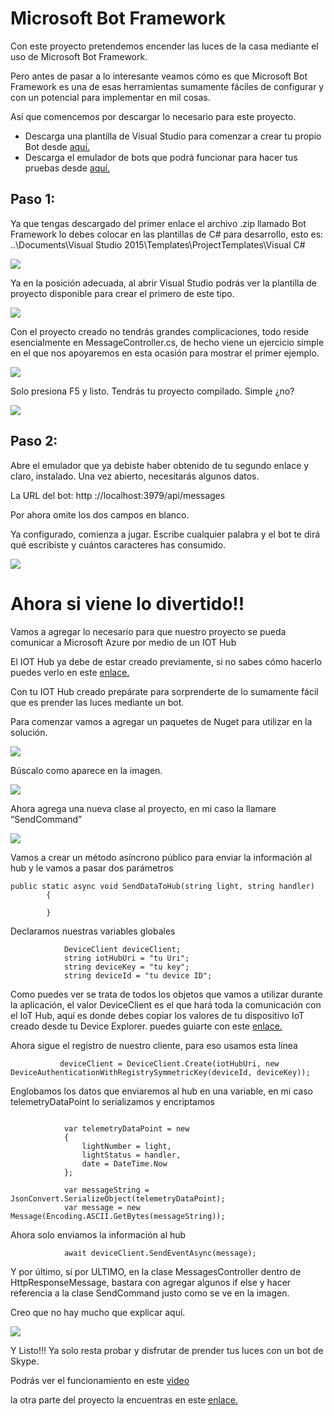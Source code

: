 #  Microsoft Bot Framework
Con este proyecto pretendemos encender las luces de la casa mediante el uso de Microsoft Bot Framework.

Pero antes de pasar a lo interesante veamos cómo es que  Microsoft Bot Framework es una de esas herramientas sumamente fáciles de configurar y con un potencial para implementar en mil cosas. 

Así que comencemos por descargar lo necesario para este proyecto.

* Descarga una plantilla de Visual Studio para comenzar a crear tu propio Bot desde [aquí.](http://aka.ms/bf-bc-vstemplate)
* Descarga el emulador de bots que podrá funcionar para hacer tus pruebas desde [aquí.](https://github.com/Microsoft/BotFramework-Emulator#download
)


## Paso 1:
Ya que tengas descargado del primer enlace el archivo .zip llamado Bot Framework lo debes colocar en las plantillas de C# para desarrollo, esto es: ..\Documents\Visual Studio 2015\Templates\ProjectTemplates\Visual C#

<img src="Imagenes/Bot-templates.jpg"/>

Ya en la posición adecuada, al abrir Visual Studio podrás ver la plantilla de proyecto disponible para crear el primero de este tipo.

<img src="Imagenes/BotTemplate2.jpg"/>

Con el proyecto creado no tendrás grandes complicaciones, todo reside esencialmente en MessageController.cs, de hecho viene un ejercicio simple en el que nos apoyaremos en esta ocasión para mostrar el primer ejemplo.

<img src="Imagenes/visual.png"/>

Solo presiona F5 y listo. Tendrás tu proyecto compilado. Simple ¿no?

<img src="Imagenes/bot.png"/>

## Paso 2:
Abre el emulador que ya debiste haber obtenido de tu segundo enlace y claro, instalado. Una vez abierto, necesitarás algunos datos.

La URL del bot: http ://localhost:3979/api/messages

Por ahora omite los dos campos en blanco.

Ya configurado, comienza a jugar. Escribe cualquier palabra y el bot te dirá qué escribiste y cuántos caracteres has consumido.

<img src="Imagenes/hello.png"/>


# Ahora si viene lo divertido!!
Vamos a agregar lo necesario para que nuestro proyecto se pueda comunicar a Microsoft Azure por medio de un IOT Hub

El IOT Hub ya debe de estar creado previamente, si no sabes cómo hacerlo puedes verlo en este [enlace.](https://github.com/aminespinoza/Ejercicio-Comunicacion-Raspberry-Pi-con-IoT-Hub)

Con tu IOT Hub creado prepárate para sorprenderte de lo sumamente fácil que es prender las luces mediante un bot.

Para comenzar vamos a agregar un paquetes de Nuget para utilizar en la solución.

<img src="Imagenes/Img14.jpg">

Búscalo como aparece en la imagen.

<img src="Imagenes/nuguet.png"/>

Ahora agrega una nueva clase al proyecto, en mi caso la llamare “SendCommand” 

<img src="Imagenes/clase.png"/>


Vamos a crear un método asíncrono público para enviar la información al hub y le vamos a pasar dos parámetros

~~~
public static async void SendDataToHub(string light, string handler)
        {

        }
~~~

Declaramos nuestras variables globales 
~~~
            DeviceClient deviceClient;
            string iotHubUri = "tu Uri";
            string deviceKey = "tu key";
            string deviceId = "tu device ID";
~~~

Como puedes ver se trata de todos los objetos que vamos a utilizar durante la aplicación, el valor DeviceClient es el que hará toda la comunicación con el IoT Hub, aquí es donde debes copiar los valores de tu dispositivo IoT creado desde tu Device Explorer. puedes guiarte con este [enlace.](https://github.com/aminespinoza/Ejercicio-Comunicacion-Raspberry-Pi-con-IoT-Hub)


Ahora sigue el registro de nuestro cliente, para eso usamos esta línea 
~~~
           deviceClient = DeviceClient.Create(iotHubUri, new DeviceAuthenticationWithRegistrySymmetricKey(deviceId, deviceKey));
~~~
Englobamos los datos que enviaremos al hub en una variable, en mi caso telemetryDataPoint lo serializamos y encriptamos 
~~~

            var telemetryDataPoint = new
            {
                lightNumber = light,
                lightStatus = handler,
                date = DateTime.Now
            };
       
            var messageString = JsonConvert.SerializeObject(telemetryDataPoint);
            var message = new Message(Encoding.ASCII.GetBytes(messageString));
~~~
Ahora solo enviamos la información al hub
~~~
            await deviceClient.SendEventAsync(message);
~~~
Y por último, sí por ULTIMO, en la clase MessagesController dentro de HttpResponseMessage, bastara con agregar algunos if else y hacer referencia a la clase SendCommand justo como se ve en la imagen. 

Creo que no hay mucho que explicar aquí.

<img src="Imagenes/if.png"/>

Y Listo!!! Ya solo resta probar y disfrutar de prender tus luces con un bot de Skype.

Podrás ver el funcionamiento en este [video](https://www.youtube.com/watch?v=0EESajuSL78) 

la otra parte del proyecto la encuentras en este [enlace.](https://github.com/aminespinoza/Ejercicio-Comunicacion-Raspberry-Pi-con-IoT-Hub)
